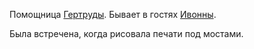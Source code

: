 Помощница [Гертруды](</Дело/Гертруда де Лафонтен.md>). Бывает в гостях [Ивонны](</Дело/Ивонна Ольденбургская.md>).

Была встречена, когда рисовала печати под мостами.